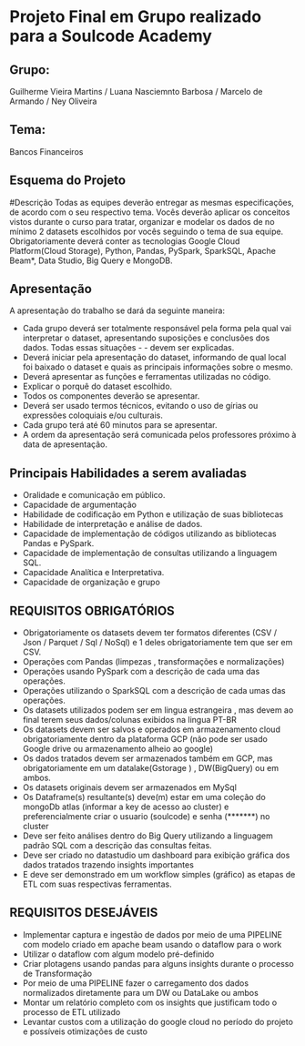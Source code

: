 # Projeto Final em Grupo realizado para a Soulcode Academy

## Grupo:
Guilherme Vieira Martins / Luana Nasciemnto Barbosa / Marcelo de Armando / Ney Oliveira

## Tema:
Bancos Financeiros

## Esquema do Projeto

#Descrição
Todas as equipes deverão entregar as mesmas especificações, de acordo com o seu respectivo tema.
Vocês deverão aplicar os conceitos vistos durante o curso para tratar, organizar e modelar os dados de no mínimo 2 datasets escolhidos por vocês seguindo o tema de sua equipe.
Obrigatoriamente deverá conter as tecnologias Google Cloud Platform(Cloud Storage), Python, Pandas, PySpark, SparkSQL, Apache Beam*, Data Studio, Big Query e MongoDB.



## Apresentação

A apresentação do trabalho se dará da seguinte maneira:

- Cada grupo deverá ser totalmente responsável pela forma pela qual vai interpretar o dataset, apresentando suposições e conclusões dos dados. Todas essas situações - - devem ser explicadas.
- Deverá iniciar pela apresentação do dataset, informando de qual local foi baixado o dataset e quais as principais informações sobre o mesmo.
- Deverá apresentar as funções e ferramentas utilizadas no código.
- Explicar o porquê do dataset escolhido.
- Todos os componentes deverão se apresentar.
- Deverá ser usado termos técnicos, evitando o uso de gírias ou expressões coloquiais e/ou culturais.
- Cada grupo terá até 60 minutos para se apresentar.
- A ordem da apresentação será comunicada pelos professores próximo à data de apresentação.


## Principais Habilidades a serem avaliadas
- Oralidade e comunicação em público.
- Capacidade de argumentação
- Habilidade de codificação em Python e utilização de suas bibliotecas
- Habilidade de interpretação e análise de dados.
- Capacidade de implementação de códigos utilizando as bibliotecas Pandas e PySpark.
- Capacidade de implementação de consultas utilizando a linguagem SQL.
- Capacidade Analítica e Interpretativa.
- Capacidade de organização e grupo


## REQUISITOS OBRIGATÓRIOS
- Obrigatoriamente os datasets devem ter formatos diferentes (CSV / Json / Parquet / Sql / NoSql) e 1 deles obrigatoriamente tem que ser em CSV.
- Operações com Pandas (limpezas , transformações e normalizações) 
- Operações usando PySpark com a descrição de cada uma das operações.
- Operações utilizando o SparkSQL com a descrição de cada umas das operações.
- Os datasets utilizados podem ser em lingua estrangeira , mas devem ao final terem seus dados/colunas exibidos na lingua PT-BR
- Os datasets devem ser salvos e operados em armazenamento cloud obrigatoriamente dentro da plataforma GCP (não pode ser usado Google drive ou armazenamento alheio ao google)
- Os dados tratados devem ser armazenados também em GCP, mas obrigatoriamente em um datalake(Gstorage ) , DW(BigQuery) ou em ambos.
- Os datasets originais devem ser armazenados em MySql
- Os Dataframe(s) resultante(s) deve(m) estar em uma coleção do mongoDb atlas (informar a key de acesso ao cluster) e preferencialmente criar o usuario (soulcode) e senha (*******) no cluster
- Deve ser feito análises dentro do Big Query utilizando a linguagem padrão SQL com a descrição das consultas feitas.
- Deve ser criado no datastudio um dashboard para exibição gráfica dos dados tratados trazendo insights importantes
- E deve ser demonstrado em um workflow simples (gráfico) as etapas de ETL com suas respectivas ferramentas.


## REQUISITOS DESEJÁVEIS
- Implementar captura e ingestão de dados por meio de uma PIPELINE com modelo criado em apache beam usando o dataflow para o work
- Utilizar o dataflow com algum modelo pré-definido
- Criar plotagens usando pandas para alguns insights durante o processo de Transformação 
- Por meio de uma PIPELINE fazer o carregamento dos dados normalizados diretamente para um DW ou DataLake ou ambos
- Montar um relatório completo com os insights que justificam todo o processo de ETL utilizado
- Levantar custos com a utilização do google cloud no período do projeto e possíveis otimizações de custo
